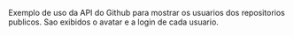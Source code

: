 Exemplo de uso da API do Github para mostrar os usuarios dos repositorios publicos. Sao exibidos o avatar e a login de cada usuario.
